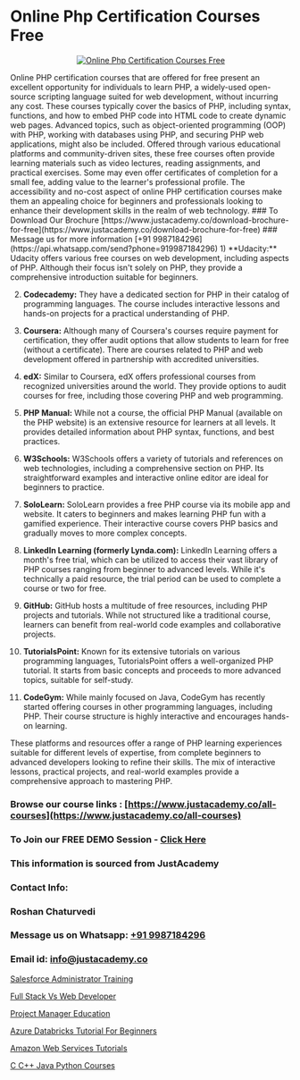 # Online Php Certification Courses Free

<p align="center">
  <a href="https://justacademy.co/course-detail/php-training">
    <img src="https://justacademy.co/storage2/course_image/1676637155_course_image.webp" alt="Online Php Certification Courses Free">
  </a>
</p>
Online PHP certification courses that are offered for free present an excellent opportunity for individuals to learn PHP, a widely-used open-source scripting language suited for web development, without incurring any cost. These courses typically cover the basics of PHP, including syntax, functions, and how to embed PHP code into HTML code to create dynamic web pages. Advanced topics, such as object-oriented programming (OOP) with PHP, working with databases using PHP, and securing PHP web applications, might also be included. Offered through various educational platforms and community-driven sites, these free courses often provide learning materials such as video lectures, reading assignments, and practical exercises. Some may even offer certificates of completion for a small fee, adding value to the learner's professional profile. The accessibility and no-cost aspect of online PHP certification courses make them an appealing choice for beginners and professionals looking to enhance their development skills in the realm of web technology.
### To Download Our Brochure [https://www.justacademy.co/download-brochure-for-free](https://www.justacademy.co/download-brochure-for-free)
### Message us for more information [+91 9987184296](https://api.whatsapp.com/send?phone=919987184296)
1) **Udacity:** Udacity offers various free courses on web development, including aspects of PHP. Although their focus isn't solely on PHP, they provide a comprehensive introduction suitable for beginners.

2) **Codecademy:** They have a dedicated section for PHP in their catalog of programming languages. The course includes interactive lessons and hands-on projects for a practical understanding of PHP.

3) **Coursera:** Although many of Coursera's courses require payment for certification, they offer audit options that allow students to learn for free (without a certificate). There are courses related to PHP and web development offered in partnership with accredited universities.

4) **edX:** Similar to Coursera, edX offers professional courses from recognized universities around the world. They provide options to audit courses for free, including those covering PHP and web programming.

5) **PHP Manual:** While not a course, the official PHP Manual (available on the PHP website) is an extensive resource for learners at all levels. It provides detailed information about PHP syntax, functions, and best practices.

6) **W3Schools:** W3Schools offers a variety of tutorials and references on web technologies, including a comprehensive section on PHP. Its straightforward examples and interactive online editor are ideal for beginners to practice.

7) **SoloLearn:** SoloLearn provides a free PHP course via its mobile app and website. It caters to beginners and makes learning PHP fun with a gamified experience. Their interactive course covers PHP basics and gradually moves to more complex concepts.

8) **LinkedIn Learning (formerly Lynda.com):** LinkedIn Learning offers a month's free trial, which can be utilized to access their vast library of PHP courses ranging from beginner to advanced levels. While it's technically a paid resource, the trial period can be used to complete a course or two for free.

9) **GitHub:** GitHub hosts a multitude of free resources, including PHP projects and tutorials. While not structured like a traditional course, learners can benefit from real-world code examples and collaborative projects.

10) **TutorialsPoint:** Known for its extensive tutorials on various programming languages, TutorialsPoint offers a well-organized PHP tutorial. It starts from basic concepts and proceeds to more advanced topics, suitable for self-study.

11) **CodeGym:** While mainly focused on Java, CodeGym has recently started offering courses in other programming languages, including PHP. Their course structure is highly interactive and encourages hands-on learning.

These platforms and resources offer a range of PHP learning experiences suitable for different levels of expertise, from complete beginners to advanced developers looking to refine their skills. The mix of interactive lessons, practical projects, and real-world examples provide a comprehensive approach to mastering PHP.

### Browse our course links : [https://www.justacademy.co/all-courses](https://www.justacademy.co/all-courses) 
### To Join our FREE DEMO Session - [Click Here](https://www.justacademy.co/register-for-course-demo)


### This information is sourced from JustAcademy
### Contact Info:
### Roshan Chaturvedi
### Message us on Whatsapp: [+91 9987184296](https://api.whatsapp.com/send?phone=919987184296)
### Email id: [info@justacademy.co](mailto:info@justacademy.co)
                
[Salesforce Administrator Training](https://www.linkedin.com/pulse/salesforce-administrator-training-justacademy-kolkata-kleie?trackingId=sh72YbE5IBy8QDPsW9EBAg%3D%3D&lipi=urn%3Ali%3Apage%3Ad_flagship3_company_admin%3Bul7GTKO7ThmTI9oLPnZkzg%3D%3D)

[Full Stack Vs Web Developer](https://www.linkedin.com/pulse/full-stack-vs-web-developer-justacademy-stockport-igope?trackingId=i84zdbWGfQ56Tw%2FjD5cBeA%3D%3D&lipi=urn%3Ali%3Apage%3Ad_flagship3_company_admin%3Bhrs%2FVe6MQa2w%2FxcFE4Py%2Fw%3D%3D)

[Project Manager Education](https://medium.com/@abhidnya.1068/project-manager-education-c1915ff27e51)

[Azure Databricks Tutorial For Beginners](https://medium.com/@negishivu99/azure-databricks-tutorial-for-beginners-61d1d886463b)

[Amazon Web Services Tutorials](https://justacademyin.github.io/justacademy/amazon-web-services-tutorials)

[C C++ Java Python Courses](https://justacademyin.github.io/justacademy/c-c++-java-python-courses)

